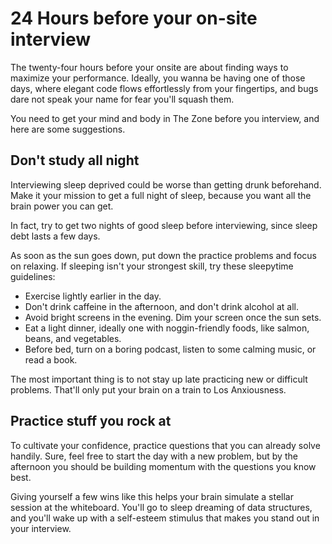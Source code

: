 # 24 Hours before your on-site interview

The twenty-four hours before your onsite are about finding ways to maximize your performance. Ideally, you wanna be 
having one of those days, where elegant code flows effortlessly from your fingertips, and bugs dare not speak your 
name for fear you'll squash them.

You need to get your mind and body in The Zone before you interview, and here are some suggestions.

## Don't study all night

Interviewing sleep deprived could be worse than getting drunk beforehand. Make it your mission to get a full night of 
sleep, because you want all the brain power you can get.

In fact, try to get two nights of good sleep before interviewing, since sleep debt lasts a few days.

As soon as the sun goes down, put down the practice problems and focus on relaxing. If sleeping isn't your strongest 
skill, try these sleepytime guidelines:
* Exercise lightly earlier in the day.
* Don't drink caffeine in the afternoon, and don't drink alcohol at all.
* Avoid bright screens in the evening. Dim your screen once the sun sets.
* Eat a light dinner, ideally one with noggin-friendly foods, like salmon, beans, and vegetables.
* Before bed, turn on a boring podcast, listen to some calming music, or read a book.

The most important thing is to not stay up late practicing new or difficult problems. That'll only put your brain on a 
train to Los Anxiousness. 

## Practice stuff you rock at

To cultivate your confidence, practice questions that you can already solve handily. Sure, feel free to start the day 
with a new problem, but by the afternoon you should be building momentum with the questions you know best.

Giving yourself a few wins like this helps your brain simulate a stellar session at the whiteboard. You'll go to sleep 
dreaming of data structures, and you'll wake up with a self-esteem stimulus that makes you stand out in your interview.
